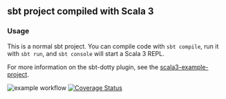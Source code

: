 ## sbt project compiled with Scala 3

### Usage

This is a normal sbt project. You can compile code with `sbt compile`, run it with `sbt run`, and `sbt console` will start a Scala 3 REPL.

For more information on the sbt-dotty plugin, see the
[scala3-example-project](https://github.com/scala/scala3-example-project/blob/main/README.md).


![example workflow](https://github.com/JannisLiebscher/shutthebox/actions/workflows/scala.yml/badge.svg)
<a href='https://coveralls.io/github/JannisLiebscher/shutthebox?branch=master'><img src='https://coveralls.io/repos/github/JannisLiebscher/shutthebox/badge.png?branch=master' alt='Coverage Status' /></a>
